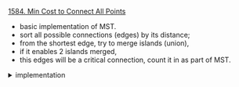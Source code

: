 [1584. Min Cost to Connect All Points](https://leetcode.com/problems/min-cost-to-connect-all-points/)

- basic implementation of MST.
- sort all possible connections (edges) by its distance;
- from the shortest edge, try to merge islands (union), 
- if it enables 2 islands merged, 
- this edges will be a critical connection, count it in as part of MST.


<details>
<summary> implementation </summary>

```cpp
class UnionFind {
    std::vector <int> p;
    std::vector <int> rank;
    public:

    UnionFind (int N) {
        rank.resize (int(1e6)+ 2, 0);
        p.resize (int(1e6)+ 2, 0);
        for (int i=0; i<N; i++) p[i] = i;
    }

    int findSet (int i) {
        return (p[i] == i) ? i : (p[i] = findSet (p[i]));
    }

    bool isSameSet (int i, int j) {
        return findSet(i) == findSet(j);
    }

    void unionSet (int i, int j) {
        if (!isSameSet (i, j)) {
            int x = findSet (i), y = findSet (j);
            if (rank [x] > rank[y]) p[y] = x;
            else {
                p[x] = y;
                if (rank [x] == rank[y]) rank [y] ++;
            }
        }
    }
};

struct edge {
    int from, to, w;
};

class Solution {
public:
    int minCostConnectPoints(vector<vector<int>>& points) {
        vector<edge> arr;
        for (int i= 0; i < points.size(); i++) {
            for (int j = 0; j < i; j++) {
                int dist = abs(points[j][1] - points[i][1]) + abs(points[j][0] - points[i][0]);
                arr.push_back({i,j, dist});
            }
        }

        UnionFind dsu(arr.size() + 6);
        sort(arr.begin(), arr.end(), [](const edge& a, const edge& b) -> bool{
            return a.w < b.w;
        });

        int ans = 0;
        for (int i = 0; i < arr.size(); i++) {
            if (!dsu.isSameSet(arr[i].from, arr[i].to)) {
                ans += arr[i].w;
                dsu.unionSet(arr[i].from, arr[i].to);
            }
        }
        return ans;
    }
};

```

</details>
